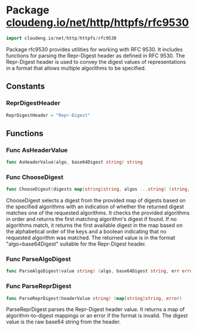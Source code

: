 # Package [cloudeng.io/net/http/httpfs/rfc9530](https://pkg.go.dev/cloudeng.io/net/http/httpfs/rfc9530?tab=doc)

```go
import cloudeng.io/net/http/httpfs/rfc9530
```

Package rfc9530 provides utilities for working with RFC 9530. It includes
functions for parsing the Repr-Digest header as defined in RFC 9530. The
Repr-Digest header is used to convey the digest values of representations in
a format that allows multiple algorithms to be specified.

## Constants
### ReprDigestHeader
```go
ReprDigestHeader = "Repr-Digest"

```



## Functions
### Func AsHeaderValue
```go
func AsHeaderValue(algo, base64Digest string) string
```

### Func ChooseDigest
```go
func ChooseDigest(digests map[string]string, algos ...string) (string, bool)
```
ChooseDigest selects a digest from the provided map of digests based on
the specified algorithms with an indication of whether the returned digest
matches one of the requested algorithms. It checks the provided algorithms
in order and returns the first matching algorithm's digest if found.
If no algorithms match, it returns the first available digest in the map
based on the alphabetical order of the keys and a boolean indicating that
no requested algorithm was matched. The returned value is in the format
"algo=base64Digest" suitable for the Repr-Digest header.

### Func ParseAlgoDigest
```go
func ParseAlgoDigest(value string) (algo, base64Digest string, err error)
```

### Func ParseReprDigest
```go
func ParseReprDigest(headerValue string) (map[string]string, error)
```
ParseReprDigest parses the Repr-Digest header value. It returns a map
of algorithm-to-digest mappings or an error if the format is invalid.
The digest value is the raw base64 string from the header.




